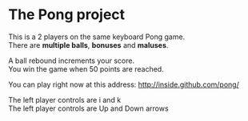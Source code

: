 # The Pong project

This is a 2 players on the same keyboard Pong game.  
There are **multiple balls**, **bonuses** and **maluses**.

A ball rebound increments your score.  
You win the game when 50 points are reached.

You can play right now at this address: http://inside.github.com/pong/

The left player controls are i and k  
The left player controls are Up and Down arrows
